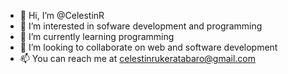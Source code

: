 - 👋 Hi, I’m @CelestinR
- 👀 I’m interested in sofware development and programming
- 🌱 I’m currently learning programming
- 💞️ I’m looking to collaborate on web and software development
- 📫 You can reach me at celestinrukeratabaro@gmail.com
